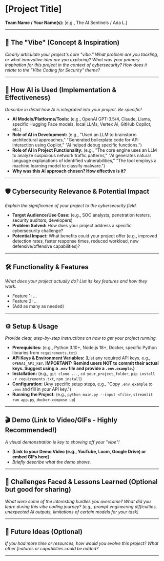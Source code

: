 # [Project Title]

**Team Name / Your Name(s):** [e.g., The AI Sentinels / Ada L.]

---

## 🌟 The "Vibe" (Concept & Inspiration)
*Clearly articulate your project's core "vibe." What problem are you tackling, or what innovative idea are you exploring? What was your primary inspiration for this project in the context of cybersecurity? How does it relate to the "Vibe Coding for Security" theme?*

---

## 🤖 How AI is Used (Implementation & Effectiveness)
*Describe in detail how AI is integrated into your project. Be specific!*
* **AI Models/Platforms/Tools:** (e.g., OpenAI GPT-3.5/4, Claude, Llama, specific Hugging Face models, local LLMs, Vertex AI, GitHub Copilot, etc.)
* **Role of AI in Development:** (e.g., "Used an LLM to brainstorm architectural approaches," "Generated boilerplate code for API interaction using Copilot," "AI helped debug specific functions.")
* **Role of AI in Project Functionality:** (e.g., "The core engine uses an LLM to analyze suspicious network traffic patterns," "AI generates natural language explanations of identified vulnerabilities," "The tool employs a machine learning model to classify malware.")
* **Why was this AI approach chosen? How effective is it?**

---

## 🛡️ Cybersecurity Relevance & Potential Impact
*Explain the significance of your project to the cybersecurity field.*
* **Target Audience/Use Case:** (e.g., SOC analysts, penetration testers, security auditors, developers)
* **Problem Solved:** How does your project address a specific cybersecurity challenge?
* **Potential Impact:** What benefits could your project offer (e.g., improved detection rates, faster response times, reduced workload, new defensive/offensive capabilities)?

---

## 🛠️ Functionality & Features
*What does your project actually do? List its key features and how they work.*
* Feature 1: ...
* Feature 2: ...
* (Add as many as needed)

---

## ⚙️ Setup & Usage
*Provide clear, step-by-step instructions on how to get your project running.*
* **Prerequisites:** (e.g., Python 3.10+, Node.js 18+, Docker, specific Python libraries from `requirements.txt`)
* **API Keys & Environment Variables:** (List any required API keys, e.g., `OPENAI_API_KEY`. **IMPORTANT: Remind users NOT to commit their actual keys. Suggest using a `.env` file and provide a `.env.example`.)**
* **Installation:** (e.g., `git clone ...`, `cd your_project_folder`, `pip install -r requirements.txt`, `npm install`)
* **Configuration:** (Any specific setup steps, e.g., "Copy `.env.example` to `.env` and fill in your API key.")
* **Running the Project:** (e.g., `python main.py --input <file>`, `streamlit run app.py`, `docker-compose up`)

---

## 🎬 Demo (Link to Video/GIFs - Highly Recommended!)
*A visual demonstration is key to showing off your "vibe"!*
* **[Link to your Demo Video (e.g., YouTube, Loom, Google Drive) or embed GIFs here]**
* *Briefly describe what the demo shows.*

---

## 🤔 Challenges Faced & Lessons Learned (Optional but good for sharing)
*What were some of the interesting hurdles you overcame? What did you learn during this vibe coding journey? (e.g., prompt engineering difficulties, unexpected AI outputs, limitations of certain models for your task)*

---

## 🚀 Future Ideas (Optional)
*If you had more time or resources, how would you evolve this project? What other features or capabilities could be added?*

---

